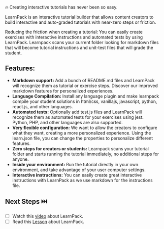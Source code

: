 🔥 Creating interactive tutorials has never been so easy.

LearnPack is an interactive tutorial builder that allows content creators to build interactive and auto-graded tutorials with near-zero steps or friction.

Reducing the friction when creating a tutorial:
You can easily create exercises with interactive instructions and automated tests by using LearnPack. Learnpack scans your current folder looking for markdown files that will become tutorial instructions and unit-test files that will grade the student.

## Features:
* **Markdown support:** Add a bunch of README.md files and LearnPack will recognize them as tutorial or exercise steps. Discover our improved markdown features for personalized experiences.
* **Language Compilation:** Install any language plugin and make learnpack compile your student solutions in html/css, vanillajs, javascript, python, react.js, and other languages.
* **Automated tests:** Optionally add test.js files and LearnPack will recognize them as automated tests for your exercises using jest. Python, PHP, and other languages are also supported.
* **Very flexible configuration:** We want to allow the creators to configure what they want, creating a more personalized experience. Using the learn.json file, you can change the properties to personalize different features.
* **Zero steps for creators or students:** Learnpack scans your tutorial folder and starts running the tutorial immediately, no additional steps for anyone.
* **Inside your environment:** Run the tutorial directly in your own environment, and take advantage of your user computer settings.
* **Interactive instructions:** You can easily create great interactive instructions with LearnPack as we use markdown for the instructions file.

## Next Steps ⏭️
- [ ] Watch this [video]() about LearnPack.
- [ ] Read this [Lesson](https://4geeks.com/lesson/what-is-learnpack) about LearnPack.
